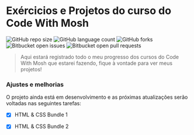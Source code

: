 # Exércicios e Projetos do curso do Code With Mosh

![GitHub repo size](https://img.shields.io/github/repo-size/iuricode/README-template?style=for-the-badge)
![GitHub language count](https://img.shields.io/github/languages/count/iuricode/README-template?style=for-the-badge)
![GitHub forks](https://img.shields.io/github/forks/iuricode/README-template?style=for-the-badge)
![Bitbucket open issues](https://img.shields.io/bitbucket/issues/iuricode/README-template?style=for-the-badge)
![Bitbucket open pull requests](https://img.shields.io/bitbucket/pr-raw/iuricode/README-template?style=for-the-badge)


> Aqui estará registrado todo o meu progresso dos cursos do Code With Mosh que estarei fazendo, fique à vontade para ver meus projetos!

### Ajustes e melhorias

O projeto ainda está em desenvolvimento e as próximas atualizações serão voltadas nas seguintes tarefas:

- [x] HTML & CSS Bundle 1
- [X] HTML & CSS Bundle 2

